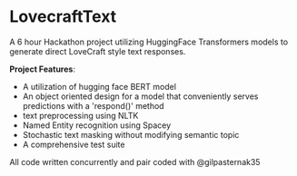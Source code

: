 # LovecraftText
A 6 hour Hackathon project utilizing HuggingFace Transformers models to generate direct LoveCraft style text responses. 

**Project Features**:
- A utilization of hugging face BERT model
- An object oriented design for a model that conveniently serves predictions with a 'respond()' method
- text preprocessing using NLTK
- Named Entity recognition using Spacey
- Stochastic text masking without modifying semantic topic
- A comprehensive test suite



All code written concurrently and pair coded with @gilpasternak35
